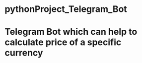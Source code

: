 # pythonProject_Telegram_Bot
# Telegram Bot which can help to calculate price of a specific currency
